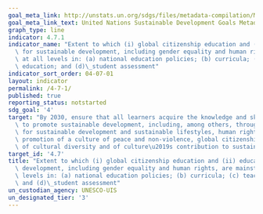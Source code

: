 ```yaml
---
goal_meta_link: http://unstats.un.org/sdgs/files/metadata-compilation/Metadata-Goal-4.pdf
goal_meta_link_text: United Nations Sustainable Development Goals Metadata (pdf 210kB)
graph_type: line
indicator: 4.7.1
indicator_name: "Extent to which (i) global citizenship education and (ii) education\
  \ for sustainable development, including gender equality and human rights, are mainstreamed\
  \ at all levels in: (a) national education policies; (b) curricula; (c) teacher\
  \ education; and (d)\_student assessment"
indicator_sort_order: 04-07-01
layout: indicator
permalink: /4-7-1/
published: true
reporting_status: notstarted
sdg_goal: '4'
target: "By 2030, ensure that all learners acquire the knowledge and skills needed\
  \ to promote sustainable development, including, among others, through education\
  \ for sustainable development and sustainable lifestyles, human rights, gender equality,\
  \ promotion of a culture of peace and non-violence, global citizenship and appreciation\
  \ of cultural diversity and of culture\u2019s contribution to sustainable development"
target_id: '4.7'
title: "Extent to which (i) global citizenship education and (ii) education for sustainable\
  \ development, including gender equality and human rights, are mainstreamed at all\
  \ levels in: (a) national education policies; (b) curricula; (c) teacher education;\
  \ and (d)\_student assessment"
un_custodian_agency: UNESCO-UIS
un_designated_tier: '3'
---
```

